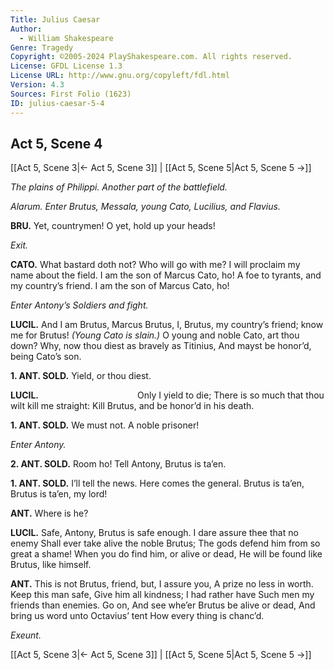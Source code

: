 ```yaml
---
Title: Julius Caesar
Author: 
  - William Shakespeare
Genre: Tragedy
Copyright: ©2005-2024 PlayShakespeare.com. All rights reserved.
License: GFDL License 1.3
License URL: http://www.gnu.org/copyleft/fdl.html
Version: 4.3
Sources: First Folio (1623)
ID: julius-caesar-5-4
---
```


## Act 5, Scene 4
[[Act 5, Scene 3|← Act 5, Scene 3]] | [[Act 5, Scene 5|Act 5, Scene 5 →]]

*The plains of Philippi. Another part of the battlefield.*

*Alarum. Enter Brutus, Messala, young Cato, Lucilius, and Flavius.*

**BRU.**
Yet, countrymen! O yet, hold up your heads!

*Exit.*

**CATO.**
What bastard doth not? Who will go with me?
I will proclaim my name about the field.
I am the son of Marcus Cato, ho!
A foe to tyrants, and my country’s friend.
I am the son of Marcus Cato, ho!

*Enter Antony’s Soldiers and fight.*

**LUCIL.**
And I am Brutus, Marcus Brutus, I,
Brutus, my country’s friend; know me for Brutus!
*(Young Cato is slain.)*
O young and noble Cato, art thou down?
Why, now thou diest as bravely as Titinius,
And mayst be honor’d, being Cato’s son.

**1. ANT. SOLD.**
Yield, or thou diest.

**LUCIL.**
           Only I yield to die;
There is so much that thou wilt kill me straight:
Kill Brutus, and be honor’d in his death.

**1. ANT. SOLD.**
We must not. A noble prisoner!

*Enter Antony.*

**2. ANT. SOLD.**
Room ho! Tell Antony, Brutus is ta’en.

**1. ANT. SOLD.**
I’ll tell the news. Here comes the general.
Brutus is ta’en, Brutus is ta’en, my lord!

**ANT.**
Where is he?

**LUCIL.**
Safe, Antony, Brutus is safe enough.
I dare assure thee that no enemy
Shall ever take alive the noble Brutus;
The gods defend him from so great a shame!
When you do find him, or alive or dead,
He will be found like Brutus, like himself.

**ANT.**
This is not Brutus, friend, but, I assure you,
A prize no less in worth. Keep this man safe,
Give him all kindness; I had rather have
Such men my friends than enemies. Go on,
And see whe’er Brutus be alive or dead,
And bring us word unto Octavius’ tent
How every thing is chanc’d.

*Exeunt.*

[[Act 5, Scene 3|← Act 5, Scene 3]] | [[Act 5, Scene 5|Act 5, Scene 5 →]]